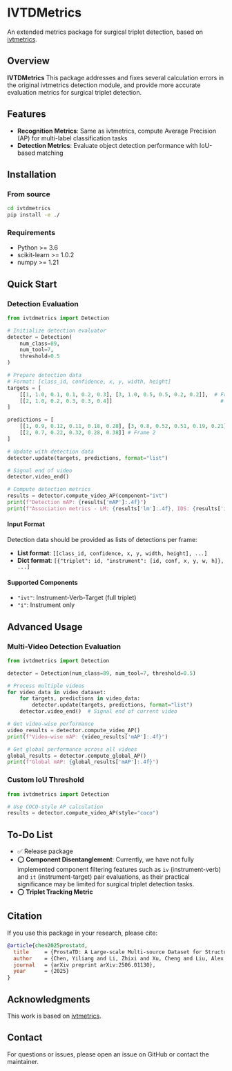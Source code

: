 # IVTDMetrics

An extended metrics package for surgical triplet detection, based on [ivtmetrics](https://github.com/CAMMA-public/ivtmetrics).

## Overview

**IVTDMetrics** This package addresses and fixes several calculation errors in the original ivtmetrics detection module, and provide more accurate evaluation metrics for surgical triplet detection.

## Features

- **Recognition Metrics**: Same as ivtmetrics, compute Average Precision (AP) for multi-label classification tasks
- **Detection Metrics**: Evaluate object detection performance with IoU-based matching

## Installation

### From source

```bash
cd ivtdmetrics
pip install -e ./
```

### Requirements

- Python >= 3.6
- scikit-learn >= 1.0.2
- numpy >= 1.21

## Quick Start

### Detection Evaluation

```python
from ivtdmetrics import Detection

# Initialize detection evaluator
detector = Detection(
    num_class=89,
    num_tool=7,
    threshold=0.5
)

# Prepare detection data
# Format: [class_id, confidence, x, y, width, height]
targets = [
    [[1, 1.0, 0.1, 0.1, 0.2, 0.3], [3, 1.0, 0.5, 0.5, 0.2, 0.2]],  # Frame 1
    [[2, 1.0, 0.2, 0.3, 0.3, 0.4]]                                   # Frame 2
]

predictions = [
    [[1, 0.9, 0.12, 0.11, 0.18, 0.28], [3, 0.8, 0.52, 0.51, 0.19, 0.21]],  # Frame 1
    [[2, 0.7, 0.22, 0.32, 0.28, 0.38]] # Frame 2
]

# Update with detection data
detector.update(targets, predictions, format="list")

# Signal end of video
detector.video_end()

# Compute detection metrics
results = detector.compute_video_AP(component="ivt")
print(f"Detection mAP: {results['mAP']:.4f}")
print(f"Association metrics - LM: {results['lm']:.4f}, IDS: {results['ids']:.4f}")
```

#### Input Format

Detection data should be provided as lists of detections per frame:
- **List format**: `[[class_id, confidence, x, y, width, height], ...]`
- **Dict format**: `[{"triplet": id, "instrument": [id, conf, x, y, w, h]}, ...]`


#### Supported Components

- `"ivt"`: Instrument-Verb-Target (full triplet)
- `"i"`: Instrument only

## Advanced Usage

### Multi-Video Detection Evaluation

```python
from ivtdmetrics import Detection

detector = Detection(num_class=89, num_tool=7, threshold=0.5)

# Process multiple videos
for video_data in video_dataset:
    for targets, predictions in video_data:
        detector.update(targets, predictions, format="list")
    detector.video_end()  # Signal end of current video

# Get video-wise performance
video_results = detector.compute_video_AP()
print(f"Video-wise mAP: {video_results['mAP']:.4f}")

# Get global performance across all videos
global_results = detector.compute_global_AP()
print(f"Global mAP: {global_results['mAP']:.4f}")
```

### Custom IoU Threshold

```python
from ivtdmetrics import Detection

# Use COCO-style AP calculation
results = detector.compute_video_AP(style="coco")
```

## To-Do List
- ✅ Release package
- ⭕️ **Component Disentanglement**: Currently, we have not fully implemented component filtering features such as `iv` (instrument-verb) and `it` (instrument-target) pair evaluations, as their practical significance may be limited for surgical triplet detection tasks.
- ⭕️ **Triplet Tracking Metric** 

## Citation

If you use this package in your research, please cite:

```bibtex
@article{chen2025prostatd,
  title     = {ProstaTD: A Large-scale Multi-source Dataset for Structured Surgical Triplet Detection},
  author    = {Chen, Yiliang and Li, Zhixi and Xu, Cheng and Liu, Alex Qinyang and Xu, Xuemiao and Teoh, Jeremy Yuen-Chun and He, Shengfeng and Qin, Jing},
  journal   = {arXiv preprint arXiv:2506.01130},
  year      = {2025}
}
```

## Acknowledgments

This work is based on [ivtmetrics](https://github.com/CAMMA-public/ivtmetrics).

## Contact

For questions or issues, please open an issue on GitHub or contact the maintainer. 
